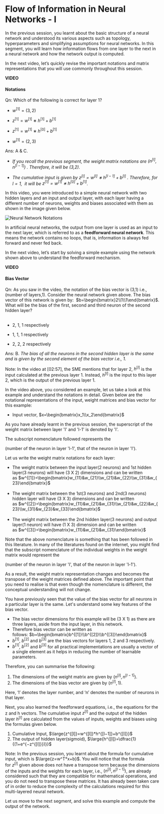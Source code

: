 # Flow of Information in Neural Networks - I

In the previous session, you learnt about the basic structure of a neural network and understood its various aspects such as topology, hyperparameters and simplifying assumptions for neural networks. In this segment, you will learn how information flows from one layer to the next in a neural network and how the network output is computed. 

  
In the next video, let’s quickly revise the important notations and matrix representations that you will use commonly throughout this session.

**VIDEO**

#### Notations

Qn: Which of the following is correct for layer 1?

- $w^{[1]}=(3,2)$

- $z^{[1]}=w^{[1]}∗h^{[1]}+b^{[1]}$

- $z^{[1]}=w^{[1]}∗h^{[0]}+b^{[1]}$

- $w^{[1]}=(2,3)$

Ans: A & C. 

- *If you recall the previous segment, the weight matrix notations are $(n^{[l]}, n^{[l−1]})$ . Therefore, it will be (3,2).*

- *The cumulative input is given by $z^{[l]}=w^{[l]}∗h^{[l−1]}+b^{[l]}$ . Therefore, for $l=1$,  it will be $z^{[1]}=w^{[1]}∗h^{[0]}+b^{[1]}$.*

In this video, you were introduced to a simple neural network with two hidden layers and an input and output layer, with each layer having a different number of neurons, weights and biases associated with them as shown in the image given below.

![Neural Network Notations](https://i.ibb.co/2hgfjH2/Neural-Network-Notations.png)

In artificial neural networks, the output from one layer is used as an input to the next layer, which is referred to as a **feedforward neural network**. This means the network contains no loops, that is, information is always fed forward and never fed back. 

  
In the next video, let’s start by solving a simple example using the network shown above to understand the feedforward mechanism.

**VIDEO**

#### Bias Vector

Qn: As you saw in the video, the notation of the bias vector is (3,1) i.e., (number of layers,1). Consider the neural network given above. The bias vector of this network is given by:  $b=\begin{bmatrix}2\\1\\1\end{bmatrix}$. What will be the bias of the first, second and third neuron of the second hidden layer?   
 
- 2, 1, 1 respectively

- 1, 1, 1 respectively

- 2, 2, 2 respectively

Ans: B. *The bias of all the neurons in the second hidden layer is the same and is given by the second element of the bias vector i.e., 1.*

Note: In the video at [02:57], the SME mentions that for layer 2, $h^{[l]}$ is the input calculated at the previous layer 1. Instead, $h^{[l]}$ is the input to this layer 2, which is the output of the previous layer 1.

In the video above, you considered an example, let us take a look at this example and understand the notations in detail. Given below are the notational representations of the input, weight matrices and bias vector for this example:

-   Input vector, $x=\begin{bmatrix}x_1\\x_2\end{bmatrix}$

As you have already learnt in the previous session, the superscript of the weight matrix between layer 'l' and 'l-1' is denoted by 'l'.

The subscript nomenclature followed represents the

(number of the neuron in layer 'l-1', that of the neuron in layer 'l').

Let us write the weight matrix notations for each layer:

-   The weight matrix between the input layer(2 neurons) and 1st hidden layer(3 neurons) will have (3 X 2) dimensions and can be written as $w^{[1]}=\begin{bmatrix}w_{11}&w_{21}\\w_{21}&w_{22}\\w_{31}&w_{23}\end{bmatrix}$  
     
-   The weight matrix between the 1st(3 neurons) and 2nd(3 neurons) hidden layer will have (3 X 3) dimensions and can be written as $w^{[2]}=\begin{bmatrix}w_{11}&w_{21}&w_{31}\\w_{21}&w_{22}&w_{23}\\w_{31}&w_{23}&w_{33}\end{bmatrix}$  
     
-   The weight matrix between the 2nd hidden layer(3 neurons) and output layer(1 neuron) will have (1 X 3) dimension and can be written as $w^{[3]}=\begin{bmatrix}w_{11}&w_{21}&w_{31}\end{bmatrix}$

Note that the above nomenclature is something that has been followed in this literature. In many of the literatures found on the internet, you might find that the subscript nomenclature of the individual weights in the weight matrix would represent the

(number of the neuron in layer 'l', that of the neuron in layer 'l-1'). 

As a result, the weight matrix representation changes and becomes the transpose of the weight matrices defined above. The important point that you need to realise is that even though the nomenclature is different, the conceptual understanding will not change.

You have previously seen that the value of the bias vector for all neurons in a particular layer is the same. Let's understand some key features of the bias vector.

-   The bias vector dimensions for this example will be (3 X 1) as there are three layers, aside from the input layer, in this network.
-   Therefore bias vector can be written as follows: $b=\begin{bmatrix}b^{[1]}\\b^{[2]}\\b^{[3]}\end{bmatrix}$
-   $b^{[1]}$, $b^{[2]}$ and $b^{[3]}$ are the bias vectors for layers 1, 2 and 3 respectively. 
-   $b^{[1]}$, $b^{[2]}$ and $b^{[3]}$ for all practical implementations are usually a vector of a single element as it helps in reducing the number of learnable parameters.

Therefore, you can summarise the following: 

1.  The dimensions of the weight matrix are given by $(n^{[l]}, n^{[l−1]})$.
2.  The dimensions of the bias vector are given by $(n^{[l]}, 1)$.

Here, ‘l’ denotes the layer number, and ‘n’ denotes the number of neurons in that layer.

Next, you also learned the feedforward equations, i.e., the equations for the z and h vectors. The cumulative input $z^{[l]}$ and the output of the hidden layer $h^{[l]}$ are calculated from the values of inputs, weights and biases using the formulas given below.

1.  Cumulative Input, $\large{z^{[l]}=w^{[l]}*h^{[l−1]}+b^{[l]}}$
2.  The output of hidden layer(sigmoid), $\large{h^{[l]}=\dfrac{1}{(1+e^{−z^{[l]}})}}$

Note: In the previous session, you learnt about the formula for cumulative input, which is $\large{z=w^T*x+b}$. You will notice that the formula for $z^{[l]}$ given above does not have a transpose term because the dimensions of the inputs and the weights for each layer, i.e., $(n^{[l]}, n^{[l−1]})$, are already considered such that they are compatible for mathematical operations, and you do not need to transpose these matrices. It has already been taken care of in order to reduce the complexity of the calculations required for this multi-layered neural network.

Let us move to the next segment, and solve this example and compute the output of the network.